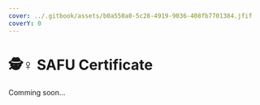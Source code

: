 ```yaml
---
cover: ../.gitbook/assets/b0a550a0-5c28-4919-9036-408fb7701384.jfif
coverY: 0
---
```


# 🕵♀ SAFU Certificate

Comming soon...
